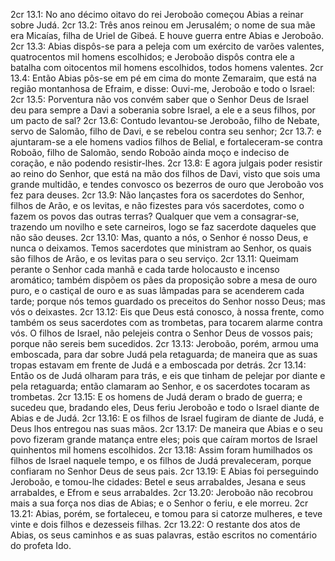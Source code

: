 2cr 13.1: No ano décimo oitavo do rei Jeroboão começou Abias a reinar sobre Judá.
2cr 13.2: Três anos reinou em Jerusalém; o nome de sua mãe era Micaías, filha de Uriel de Gibeá. E houve guerra entre Abias e Jeroboão.
2cr 13.3: Abias dispôs-se para a peleja com um exército de varões valentes, quatrocentos mil homens escolhidos; e Jeroboão dispôs contra ele a batalha com oitocentos mil homens escolhidos, todos homens valentes.
2cr 13.4: Então Abias pôs-se em pé em cima do monte Zemaraim, que está na região montanhosa de Efraim, e disse: Ouvi-me, Jeroboão e todo o Israel:
2cr 13.5: Porventura não vos convém saber que o Senhor Deus de Israel deu para sempre a Davi a soberania sobre Israel, a ele e a seus filhos, por um pacto de sal?
2cr 13.6: Contudo levantou-se Jeroboão, filho de Nebate, servo de Salomão, filho de Davi, e se rebelou contra seu senhor;
2cr 13.7: e ajuntaram-se a ele homens vadios filhos de Belial, e fortaleceram-se contra Roboão, filho de Salomão, sendo Roboão ainda moço e indeciso de coração, e não podendo resistir-lhes.
2cr 13.8: E agora julgais poder resistir ao reino do Senhor, que está na mão dos filhos de Davi, visto que sois uma grande multidão, e tendes convosco os bezerros de ouro que Jeroboão vos fez para deuses.
2cr 13.9: Não lançastes fora os sacerdotes do Senhor, filhos de Arão, e os levitas, e não fizestes para vós sacerdotes, como o fazem os povos das outras terras? Qualquer que vem a consagrar-se, trazendo um novilho e sete carneiros, logo se faz sacerdote daqueles que não são deuses.
2cr 13.10: Mas, quanto a nós, o Senhor é nosso Deus, e nunca o deixamos. Temos sacerdotes que ministram ao Senhor, os quais são filhos de Arão, e os levitas para o seu serviço.
2cr 13.11: Queimam perante o Senhor cada manhã e cada tarde holocausto e incenso aromático; também dispõem os pães da proposição sobre a mesa de ouro puro, e o castiçal de ouro e as suas lâmpadas para se acenderem cada tarde; porque nós temos guardado os preceitos do Senhor nosso Deus; mas vós o deixastes.
2cr 13.12: Eis que Deus está conosco, à nossa frente, como também os seus sacerdotes com as trombetas, para tocarem alarme contra vós. O filhos de Israel, não pelejeis contra o Senhor Deus de vossos pais; porque não sereis bem sucedidos.
2cr 13.13: Jeroboão, porém, armou uma emboscada, para dar sobre Judá pela retaguarda; de maneira que as suas tropas estavam em frente de Judá e a emboscada por detrás.
2cr 13.14: Então os de Judá olharam para trás, e eis que tinham de pelejar por diante e pela retaguarda; então clamaram ao Senhor, e os sacerdotes tocaram as trombetas.
2cr 13.15: E os homens de Judá deram o brado de guerra; e sucedeu que, bradando eles, Deus feriu Jeroboão e todo o Israel diante de Abias e de Judá.
2cr 13.16: E os filhos de Israel fugiram de diante de Judá, e Deus lhos entregou nas suas mãos.
2cr 13.17: De maneira que Abias e o seu povo fizeram grande matança entre eles; pois que caíram mortos de Israel quinhentos mil homens escolhidos.
2cr 13.18: Assim foram humilhados os filhos de Israel naquele tempo, e os filhos de Judá prevaleceram, porque confiaram no Senhor Deus de seus pais.
2cr 13.19: E Abias foi perseguindo Jeroboão, e tomou-lhe cidades: Betel e seus arrabaldes, Jesana e seus arrabaldes, e Efrom e seus arrabaldes.
2cr 13.20: Jeroboão não recobrou mais a sua força nos dias de Abias; e o Senhor o feriu, e ele morreu.
2cr 13.21: Abias, porém, se fortaleceu, e tomou para si catorze mulheres, e teve vinte e dois filhos e dezesseis filhas.
2cr 13.22: O restante dos atos de Abias, os seus caminhos e as suas palavras, estão escritos no comentário do profeta Ido.
